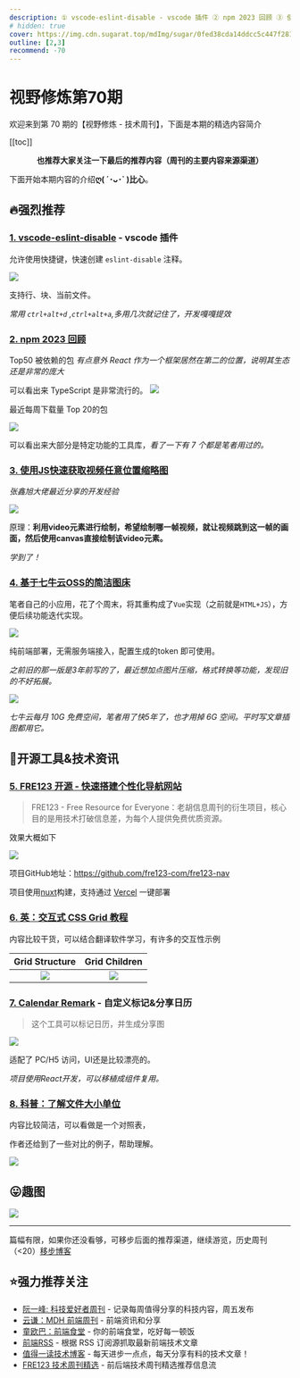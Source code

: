 ```yaml
---
description: ① vscode-eslint-disable - vscode 插件 ② npm 2023 回顾 ③ 使用JS快速获取视频任意位置缩略图 ④ 基于七牛云OSS的简洁图床 ⑤ FRE123 开源 - 快速搭建个性化导航网站 ⑥ 英：交互式 CSS Grid 教程 ⑦ Calendar Remark - 自定义标记&分享日历 ⑧ 科普：了解文件大小单位
# hidden: true
cover: https://img.cdn.sugarat.top/mdImg/sugar/0fed38cda14ddcc5c447f281dc0de7d8
outline: [2,3]
recommend: -70
---
```


# 视野修炼第70期

欢迎来到第 70 期的【视野修炼 - 技术周刊】，下面是本期的精选内容简介

[[toc]]

<center>

**​也推荐大家关注一下最后的推荐内容（周刊的主要内容来源渠道）**
</center>

下面开始本期内容的介绍**ღ( ´･ᴗ･` )比心**。
## 🔥强烈推荐
### [1. vscode-eslint-disable](https://github.com/lvjiaxuan/vscode-eslint-disable) - vscode 插件

允许使用快捷键，快速创建 `eslint-disable` 注释。

![](https://img.cdn.sugarat.top/mdImg/sugar/3d22d5b996b698ffb45d91fb2ee72780)

支持行、块、当前文件。

*常用 `ctrl+alt+d` ,`ctrl+alt+a`,多用几次就记住了，开发嘎嘎提效*

### [2. npm 2023 回顾](https://socket.dev/blog/2023-npm-retrospective)

Top50 被依赖的包 *有点意外 React 作为一个框架居然在第二的位置，说明其生态还是非常的庞大*

可以看出来 TypeScript 是非常流行的。
![](https://img.cdn.sugarat.top/mdImg/sugar/fd3b2d46d56ffed1e230afda94d14a3f)

最近每周下载量 Top 20的包

![](https://img.cdn.sugarat.top/mdImg/sugar/04152eec6a2f0705e0f2090d4793f254)

可以看出来大部分是特定功能的工具库，*看了一下有 7 个都是笔者用过的。*

### [3. 使用JS快速获取视频任意位置缩略图](https://www.zhangxinxu.com/wordpress/2024/01/js-get-video-thumb-poster/)

*张鑫旭大佬最近分享的开发经验*

![](https://img.cdn.sugarat.top/mdImg/sugar/13fccf94c00b4c78ce4a83f35ba845df)

原理：**利用video元素进行绘制，希望绘制哪一帧视频，就让视频跳到这一帧的画面，然后使用canvas直接绘制该video元素。**

*学到了！*

### [4. 基于七牛云OSS的简洁图床](https://github.com/ATQQ/image-bed-qiniu/tree/master/packages/client)

笔者自己的小应用，花了个周末，将其重构成了`Vue`实现（之前就是`HTML+JS`），方便后续功能迭代实现。

![](https://img.cdn.sugarat.top/mdImg/sugar/529ea03443ee4a5b11a474fee9f52019)

纯前端部署，无需服务端接入，配置生成的token 即可使用。

*之前旧的那一版是3年前写的了，最近想加点图片压缩，格式转换等功能，发现旧的不好拓展。*

![](https://img.cdn.sugarat.top/mdImg/sugar/3b2b88896362f7da2c00510013365142)

*七牛云每月 10G 免费空间，笔者用了快5年了，也才用掉 6G 空间。平时写文章插图都用它。*

## 🔧开源工具&技术资讯
### [5. FRE123 开源 - 快速搭建个性化导航网站](https://mp.weixin.qq.com/s/NEqY1Qb4dyJDhdtlYxjmaA)

>FRE123 - Free Resource for Everyone：老胡信息周刊的衍生项目，核心目的是用技术打破信息差，为每个人提供免费优质资源。

效果大概如下

![](https://img.cdn.sugarat.top/mdImg/sugar/84ed3f7120b9da0663ed5060dea917ca)

项目GitHub地址：https://github.com/fre123-com/fre123-nav

项目使用[nuxt](https://www.nuxtjs.cn/)构建，支持通过 [Vercel](https://vercel.com/) 一键部署

### [6. 英：交互式 CSS Grid 教程](https://www.joshwcomeau.com/css/interactive-guide-to-grid/)

内容比较干货，可以结合翻译软件学习，有许多的交互性示例

|                                Grid Structure                                 |                                 Grid Children                                 |
| :---------------------------------------------------------------------------: | :---------------------------------------------------------------------------: |
| ![](https://img.cdn.sugarat.top/mdImg/sugar/b9e32b056adfa4d46e187623fe9846e7) | ![](https://img.cdn.sugarat.top/mdImg/sugar/428c0984a2e19c339fd63ef9f16d1b48) |

### [7. Calendar Remark](https://xym.craft.me/qxAl6skGDFeVsR) - 自定义标记&分享日历
>这个工具可以标记日历，并生成分享图

![](https://img.cdn.sugarat.top/mdImg/sugar/36e3c59e3f7e1176e4cf24d85636a96d)

适配了 PC/H5 访问，UI还是比较漂亮的。

*项目使用React开发，可以移植成组件复用。*

### [8. 科普：了解文件大小单位](https://mp.weixin.qq.com/s/rXDfYa_tCXcWe7W73Gv2TA)

内容比较简洁，可以看做是一个对照表，

作者还给到了一些对比的例子，帮助理解。

![](https://img.cdn.sugarat.top/mdImg/sugar/79f036685563614f165761e5407668ee)

## 😛趣图
![](https://img.cdn.sugarat.top/mdImg/sugar/ac29fb4cec69c0499488c4e166446289)

---

篇幅有限，如果你还没看够，可移步后面的推荐渠道，继续游览，历史周刊（<20）[移步博客](https://sugarat.top/weekly/index.html)

## ⭐️强力推荐关注
* [阮一峰: 科技爱好者周刊](https://www.ruanyifeng.com/blog/archives.html) - 记录每周值得分享的科技内容，周五发布
* [云谦：MDH 前端周刊](https://mdhweekly.com/) - 前端资讯和分享
* [童欧巴：前端食堂](https://github.com/Geekhyt/weekly) - 你的前端食堂，吃好每一顿饭
* [前端RSS](https://fed.chanceyu.com/) - 根据 RSS 订阅源抓取最新前端技术文章
* [值得一读技术博客](https://daily-blog.chlinlearn.top/) - 每天进步一点点，每天分享有料的技术文章！
* [FRE123 技术周刊精选](https://www.fre123.com/weekly) - 前后端技术周刊精选推荐信息流
